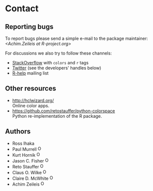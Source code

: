# Contact

## Reporting bugs

To report bugs please send a simple e-mail to the package maintainer:
_&#x3c;&#x41;&#x63;&#x68;&#x69;&#x6d;&#x2e;&#x5a;&#x65;&#x69;&#x6c;&#x65;&#x69;&#x73;&#x20;&#x61;&#x74;&#x20;&#x52;&#x2d;&#x70;&#x72;&#x6f;&#x6a;&#x65;&#x63;&#x74;&#x2e;&#x6f;&#x72;&#x67;&#x3e;_

For discussions we also try to follow these channels:

- [StackOverflow](https://StackOverflow.com/questions/tagged/colors) with `colors` and `r` tags
- [Twitter](https://twitter.com) (see the developers' handles below)
- [R-help](https://stat.ethz.ch/mailman/listinfo/R-help) mailing list

## Other resources

- <http://hclwizard.org/>  
  Online color apps.
- <https://github.com/retostauffer/python-colorspace>  
  Python re-implementation of the R package.

## Authors

- Ross Ihaka
  <a href="https://www.stat.auckland.ac.nz/~ihaka/"><span class="fa fa-user"></span></a>
- Paul Murrell
  <a href="https://orcid.org/0000-0002-3224-8858" target="orcid.widget"><img src="https://members.orcid.org/sites/default/files/vector_iD_icon.svg" class="orcid" alt="ORCID" height="16"></a>
  <a href="https://www.stat.auckland.ac.nz/~paul/"><span class="fa fa-user"></span></a>
  <a href="https://github.com/pmur002"><span class="fa fa-github"></span></a>
- Kurt Hornik
  <a href="https://orcid.org/0000-0003-4198-9911" target="orcid.widget"><img src="https://members.orcid.org/sites/default/files/vector_iD_icon.svg" class="orcid" alt="ORCID" height="16"></a>
  <a href="http://statmath.wu.ac.at/~hornik/"><span class="fa fa-user"></span></a>
- Jason C. Fisher
  <a href="https://orcid.org/0000-0001-9032-8912" target="orcid.widget"><img src="https://members.orcid.org/sites/default/files/vector_iD_icon.svg" class="orcid" alt="ORCID" height="16"></a>
  <a href="https://github.com/jfisher-usgs"><span class="fa fa-github"></span></a>
- Reto Stauffer
  <a href="https://orcid.org/0000-0002-3798-5507" target="orcid.widget"><img src="https://members.orcid.org/sites/default/files/vector_iD_icon.svg" class="orcid" alt="ORCID" height="16"></a>
  <a href="http://retostauffer.org/"><span class="fa fa-user"></span></a>
  <a href="https://github.com/retostauffer/"><span class="fa fa-github"></span></a>
  <a href="https://twitter.com/RetoStauffer2"><span class="fa fa-twitter-square"></span></a>
- Claus O. Wilke
  <a href="https://orcid.org/0000-0002-7470-9261" target="orcid.widget"><img src="https://members.orcid.org/sites/default/files/vector_iD_icon.svg" class="orcid" alt="ORCID" height="16"></a>
  <a href="https://serialmentor.com/"><span class="fa fa-user"></span></a>
  <a href="https://github.com/clauswilke"><span class="fa fa-github"></span></a>
  <a href="https://twitter.com/ClausWilke"><span class="fa fa-twitter-square"></span></a>
- Claire D. McWhite
  <a href="https://orcid.org/0000-0001-7346-3047" target="orcid.widget"><img src="https://members.orcid.org/sites/default/files/vector_iD_icon.svg" class="orcid" alt="ORCID" height="16"></a>
  <a href="http://clairemcwhite.github.io/"><span class="fa fa-user"></span></a>
  <a href="http://github.com//clairemcwhite/"><span class="fa fa-github"></span></a>
  <a href="http://twitter.com/clairemcwhite"><span class="fa fa-twitter-square"></span></a>
- Achim Zeileis
  <a href="https://orcid.org/0000-0003-0918-3766" target="orcid.widget"><img src="https://members.orcid.org/sites/default/files/vector_iD_icon.svg" class="orcid" alt="ORCID" height="16"></a>
  <a href="https://eeecon.uibk.ac.at/~zeileis/"><span class="fa fa-user"></span></a>
  <a href="https://twitter.com/AchimZeileis"><span class="fa fa-twitter-square"></span></a>
